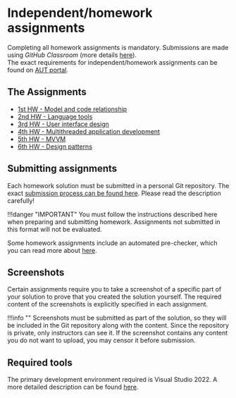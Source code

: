 # Independent/homework assignments

Completing all homework assignments is mandatory. Submissions are made using *GitHub Classroom* (more details [here](./git-github-github-classroom/index.md)).  
The exact requirements for independent/homework assignments can be found on [AUT portal](https://www.aut.bme.hu/Course/softwaretechniques).

## The Assignments

- [1st HW - Model and code relationship](../hazi/1-model-es-kod-kapcsolata/index_eng.md)
- [2nd HW - Language tools](../hazi/2-nyelvi-eszkozok/index_eng.md)
- [3rd HW - User interface design](../hazi/3-felhasznaloi-felulet-kialakitasa/index_eng.md)
- [4th HW - Multithreaded application development](../hazi/4-tobbszalu-alkalmazasok-fejlesztese/index_eng.md)
- [5th HW - MVVM](../hazi/meghirdetes-elott_eng.md)
- [6th HW - Design patterns](../hazi/meghirdetes-elott_eng.md)

## Submitting assignments

Each homework solution must be submitted in a personal Git repository. The exact [submission process can be found here](./hf-folyamat/index_eng.md). Please read the description carefully!

!!!danger "IMPORTANT"
    You must follow the instructions described here when preparing and submitting homework. Assignments not submitted in this format will not be evaluated.

Some homework assignments include an automated pre-checker, which you can read more about [here](./eloellenorzes-ertekeles/index_eng.md).

## Screenshots

Certain assignments require you to take a screenshot of a specific part of your solution to prove that you created the solution yourself. The required content of the screenshots is explicitly specified in each assignment.

!!!info ""
    Screenshots must be submitted as part of the solution, so they will be included in the Git repository along with the content. Since the repository is private, only instructors can see it. If the screenshot contains any content you do not want to upload, you may censor it before submission.

## Required tools

The primary development environment required is Visual Studio 2022. A more detailed description can be found [here](./fejlesztokornyezet/index_eng.md).
